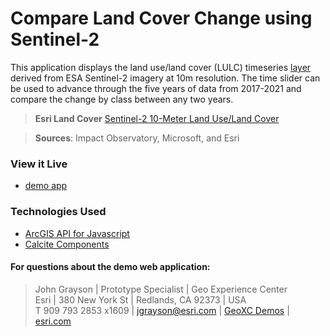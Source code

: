 # Compare Land Cover Change using Sentinel-2

This application displays the land use/land cover (LULC) timeseries [layer](https://arcgis.com/home/item.html?id=d3da5dd386d140cf93fc9ecbf8da5e31) derived from ESA Sentinel-2 imagery at 10m resolution. The time slider can be used to advance through the five years of data from 2017-2021 and compare the change by class between any two years.

> **Esri Land Cover** [Sentinel-2 10-Meter Land Use/Land Cover](https://livingatlas.arcgis.com/landcover/)

> **Sources**: Impact Observatory, Microsoft, and Esri

### View it Live 
 - [demo app](https://geoxc-apps2.bd.esri.com/LivingAtlas/CompareLandCoverChange/index.html)

### Technologies Used

 - [ArcGIS API for Javascript](https://developers.arcgis.com/javascript/latest/api-reference/)
 - [Calcite Components](https://developers.arcgis.com/calcite-design-system/components/)



#### For questions about the demo web application:
> John Grayson | Prototype Specialist | Geo Experience Center\
> Esri | 380 New York St | Redlands, CA 92373 | USA\
> T 909 793 2853 x1609 | [jgrayson@esri.com](mailto:jgrayson@esri.com) | [GeoXC Demos](https://www.esriurl.com/GeoXCDemos) | [esri.com](https://www.esri.com)
